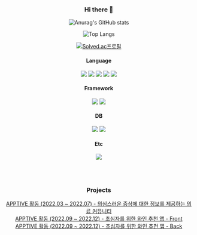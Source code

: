<div align="center">

### Hi there 👋

![Anurag's GitHub stats](https://github-readme-stats.vercel.app/api?username=wjdgh224&theme=vue&show_icons=true)

![Top Langs](https://github-readme-stats.vercel.app/api/top-langs/?username=wjdgh224&layout=compact&theme=tokyonight)

[![Solved.ac프로필](http://mazassumnida.wtf/api/mini/generate_badge?boj=wjdgh721224)](https://solved.ac/wjdgh721224)
  
#### Language
<p>
<img src="https://img.shields.io/badge/Python-3776AB?style=for-the-badge&logo=Python&logoColor=white">
<img src="https://img.shields.io/badge/Java-007396?style=for-the-badge&logo=OpenJDK&logoColor=white">
<img src="https://img.shields.io/badge/HTML5-E34F26?style=for-the-badge&logo=HTML5&logoColor=white">
<img src="https://img.shields.io/badge/CSS3-1572B6?style=for-the-badge&logo=CSS3&logoColor=white">
<img src="https://img.shields.io/badge/JavaScript-F7DF1E?style=for-the-badge&logo=JavaScript&logoColor=white">
</p>

#### Framework
<p>
<img src="https://img.shields.io/badge/SpringBoot-6DB33F?style=for-the-badge&logo=SpringBoot&logoColor=white">
<img src="https://img.shields.io/badge/Spring-6DB33F?style=for-the-badge&logo=Spring&logoColor=white">
</p>

#### DB
<p>
<img src="https://img.shields.io/badge/MySQL-4479A1?style=for-the-badge&logo=MySQL&logoColor=white">
<img src="https://img.shields.io/badge/MariaDB-003545?style=for-the-badge&logo=MariaDB&logoColor=white">
</p>

#### Etc
<img src="https://img.shields.io/badge/Thymeleaf-005F0F?style=for-the-badge&logo=Thymeleaf&logoColor=white">
  
<br><br>
### Projects
  
[APPTIVE 활동 (2022.03 ~ 2022.07) - 의심스러운 증상에 대한 정보를 제공하는 의료 커뮤니티](https://github.com/Apptive2022-1/KidsCare)<br>
[APPTIVE 활동 (2022.09 ~ 2022.12) - 초심자를 위한 와인 추천 앱 - Front](https://github.com/Apptive2022-1/EasyWine)<br>
[APPTIVE 활동 (2022.09 ~ 2022.12) - 초심자를 위한 와인 추천 앱 - Back](https://github.com/Apptive2022-1/apptive-17th-team1-backend)<br>


<!--
**wjdgh224/wjdgh224** is a ✨ _special_ ✨ repository because its `README.md` (this file) appears on your GitHub profile.

Here are some ideas to get you started:

- 🔭 I’m currently working on ...
- 🌱 I’m currently learning ...
- 👯 I’m looking to collaborate on ...
- 🤔 I’m looking for help with ...
- 💬 Ask me about ...
- 📫 How to reach me: ...
- 😄 Pronouns: ...
- ⚡ Fun fact: ...
-->

</div>
